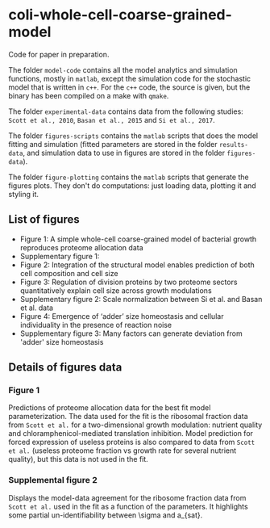# coli-whole-cell-coarse-grained-model

Code for paper in preparation.

The folder `model-code` contains all the model analytics and simulation functions, mostly in `matlab`, except the simulation code for the stochastic model that is written in `c++`.
For the `c++` code, the source is given, but the binary has been compiled on a make with `qmake`.

The folder `experimental-data` contains data from the following studies: `Scott et al., 2010`, `Basan et al., 2015` and `Si et al., 2017`.

The folder `figures-scripts` contains the `matlab` scripts that does the model fitting and simulation (fitted parameters are stored in the folder `results-data`, and simulation data to use in figures are stored in the folder `figures-data`).

The folder `figure-plotting` contains the `matlab` scripts that generate the figures plots. They don't do computations: just loading data, plotting it and styling it.

## List of figures

* Figure 1: A simple whole-cell coarse-grained model of bacterial growth reproduces proteome allocation data
* Supplementary figure 1: 
* Figure 2: Integration of the structural model enables prediction of both cell composition and cell size
* Figure 3: Regulation of division proteins by two proteome sectors quantitatively explain cell size across growth modulations
* Supplementary figure 2: Scale normalization between Si et al. and Basan et al. data
* Figure 4: Emergence of ‘adder’ size homeostasis and cellular individuality in the presence of reaction noise
* Supplementary figure 3: Many factors can generate deviation from 'adder' size homeostasis


## Details of figures data

### Figure 1

Predictions of proteome allocation data for the best fit model parameterization.
The data used for the fit is the ribosomal fraction data from `Scott et al.` for a two-dimensional growth modulation: nutrient quality and chloramphenicol-mediated translation inhibition.
Model prediction for forced expression of useless proteins is also compared to data from `Scott et al.` (useless proteome fraction vs growth rate for several nutrient quality), but this data is not used in the fit.

### Supplemental figure 2

Displays the model-data agreement for the ribosome fraction data from `Scott et al.` used in the fit as a function of the parameters.
It highlights some partial un-identifiability between \sigma and a_{sat}.

